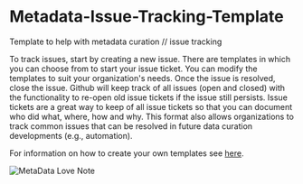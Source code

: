 # Metadata-Issue-Tracking-Template
Template to help with metadata curation // issue tracking

To track issues, start by creating a new issue. There are templates in which you can choose from to start your issue ticket. You can modify the templates to suit your organization's needs. 
Once the issue is resolved, close the issue. Github will keep track of all issues (open and closed) with the functionality to re-open old issue tickets if the issue still persists. Issue tickets are a great way to keep of all issue tickets so that you can document who did what, where, how and why. This format also allows organizations to track common issues that can be resolved in future data curation developments (e.g., automation).

For information on how to create your own templates see [here](https://docs.github.com/en/communities/using-templates-to-encourage-useful-issues-and-pull-requests/configuring-issue-templates-for-your-repository).

![MetaData Love Note](https://github.com/KirstenPalmier/Metadata-Issue-Tracking-Template/assets/60520877/d6da0ade-53b9-4664-b17c-e341aec98635) 

